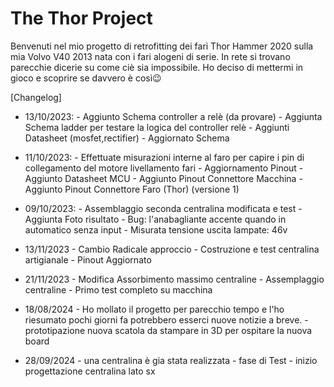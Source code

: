 # The Thor Project


Benvenuti nel mio progetto di retrofitting dei fari Thor Hammer 2020 sulla mia Volvo V40 2013 nata con i fari alogeni di serie.
In rete si trovano parecchie dicerie su come ciè sia impossibile.
Ho deciso di mettermi in gioco e scoprire se davvero è così😉



[Changelog]

 * 13/10/2023:
			  - Aggiunto Schema controller a relè (da provare)
              - Aggiunta Schema ladder per testare la logica del controller relè
              - Aggiunti Datasheet (mosfet,rectifier)
              - Aggiornato Schema

 * 11/10/2023: 
			  - Effettuate misurazioni interne al faro per capire i pin di collegamento del motore livellamento fari
              - Aggiornamento Pinout
              - Aggiunto Datasheet MCU
              - Aggiunto Pinout Connettore Macchina
              - Aggiunto Pinout Connettore Faro (Thor) (versione 1)

* 09/10/2023:
			  - Assemblaggio seconda centralina modificata e test
              - Aggiunta Foto risultato
              - Bug: l'anabagliante accente quando in automatico senza input
              - Misurata tensione uscita lampate: 46v

* 13/11/2023
			 - Cambio Radicale approccio 
             - Costruzione e test centralina artigianale
             - Pinout Aggiornato

* 21/11/2023 
			 - Modifica Assorbimento massimo centraline
             - Assemplaggio centraline
             - Primo test completo su macchina

* 18/08/2024 
			 - Ho mollato il progetto per parecchio tempo e l'ho riesumato pochi giorni fa
			   potrebbero esserci nuove notizie a breve.
			 - prototipazione nuova scatola da stampare in 3D per ospitare la nuova board
			 
* 28/09/2024 
			 - una centralina è gia stata realizzata
			 - fase di Test
			 - inizio progettazione centralina lato sx
							
               